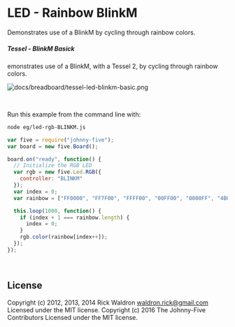 <!--remove-start-->

# LED - Rainbow BlinkM

<!--remove-end-->


Demonstrates use of a BlinkM by cycling through rainbow colors.





##### Tessel - BlinkM Basick


emonstrates use of a BlinkM, with a Tessel 2, by cycling through rainbow colors.


![docs/breadboard/tessel-led-blinkm-basic.png](breadboard/tessel-led-blinkm-basic.png)<br>

&nbsp;




Run this example from the command line with:
```bash
node eg/led-rgb-BLINKM.js
```


```javascript
var five = require("johnny-five");
var board = new five.Board();

board.on("ready", function() {
  // Initialize the RGB LED
  var rgb = new five.Led.RGB({
    controller: "BLINKM"
  });
  var index = 0;
  var rainbow = ["FF0000", "FF7F00", "FFFF00", "00FF00", "0000FF", "4B0082", "8F00FF"];

  this.loop(1000, function() {
    if (index + 1 === rainbow.length) {
      index = 0;
    }
    rgb.color(rainbow[index++]);
  });
});

```








&nbsp;

<!--remove-start-->

## License
Copyright (c) 2012, 2013, 2014 Rick Waldron <waldron.rick@gmail.com>
Licensed under the MIT license.
Copyright (c) 2016 The Johnny-Five Contributors
Licensed under the MIT license.

<!--remove-end-->
